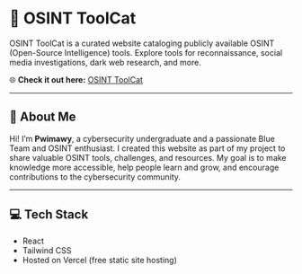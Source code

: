 # 🐾 OSINT ToolCat

OSINT ToolCat is a curated website cataloging publicly available OSINT (Open-Source Intelligence) tools. Explore tools for reconnaissance, social media investigations, dark web research, and more.

🌐 **Check it out here:** [OSINT ToolCat](https://osint-toolcat.vercel.app/)

---

## 👤 About Me

Hi! I’m **Pwimawy**, a cybersecurity undergraduate and a passionate Blue Team and OSINT enthusiast.
I created this website as part of my project to share valuable OSINT tools, challenges, and resources. My goal is to make knowledge more accessible, help people learn and grow, and encourage contributions to the cybersecurity community.

---

## 💻 Tech Stack

- React  
- Tailwind CSS  
- Hosted on Vercel (free static site hosting)
